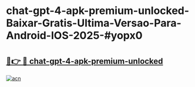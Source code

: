 # chat-gpt-4-apk-premium-unlocked-Baixar-Gratis-Ultima-Versao-Para-Android-IOS-2025-#yopx0

# <h2><a href="https://ainizakaria.my?title=chat-gpt-4-apk-premium-unlocked&ref=24M">🔗👉 🔴 chat-gpt-4-apk-premium-unlocked</a></h2>

[![acn](https://github.com/user-attachments/assets/0f9c940e-d8b0-45ae-aac7-cd30a18b3e1c)](https://ainizakaria.my?title=chat-gpt-4-apk-premium-unlocked&ref=24M)

